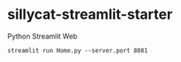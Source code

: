 # sillycat-streamlit-starter
Python Streamlit Web

```
streamlit run Home.py --server.port 8081
```
